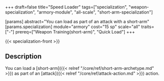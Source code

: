 +++
draft=false
title="Speed Loader"
tags=["specialization", "weapon-specialization", "armory-module", "all-scale", "short-arm-specialization"]

[params]
  abstract="You can load as part of an attack with a short-arm"
  [params.specialization]
    module="armory"
    cost="15 sp"
    scale="all"
    traits=["-"]
    prereq=["Weapon Training(short-arm)", "Quick Load"]
+++

{{< specialization-front >}}

## Description

You can load a [short-arm]({{< relref "/core/ref/short-arm-archetype.md" >}}) as 
part of an [attack]({{< relref "/core/ref/attack-action.md" >}}) action.

